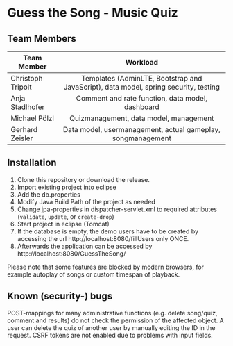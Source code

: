 # Guess the Song - Music Quiz
## Team Members

| Team Member       | Workload                                                              |
| ------------------|:---------------------------------------------------------------------:|
| Christoph Tripolt | Templates (AdminLTE, Bootstrap and JavaScript), data model, spring security, testing                       |
| Anja Stadlhofer   | Comment and rate function, data model, dashboard                      |
| Michael Pölzl     | Quizmanagement, data model, management                                |
| Gerhard Zeisler   | Data model, usermanagement, actual gameplay, songmanagement           |

## Installation
1. Clone this repository or download the release.
2. Import existing project into eclipse
3. Add the db.properties
4. Modify Java Build Path of the project as needed
5. Change jpa-properties in dispatcher-servlet.xml to required attributes (``validate``, ``update``, or ``create-drop``)
6. Start project in eclipse (Tomcat)
7. If the database is empty, the demo users have to be created by accessing the url http://localhost:8080/fillUsers only ONCE.
8. Afterwards the application can be accessed by http://localhost:8080/GuessTheSong/

Please note that some features are blocked by modern browsers, for example autoplay of songs or custom timespan of playback.

## Known (security-) bugs
POST-mappings for many administrative functions (e.g. delete song/quiz, comment and results) do not check the permission of the affected object. A user can delete the quiz of another user by manually editing the ID in the request.
CSRF tokens are not enabled due to problems with input fields.
